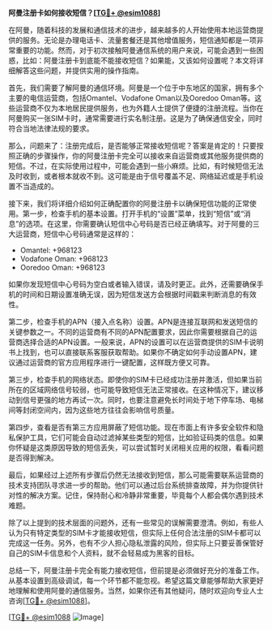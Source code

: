 **阿曼注册卡如何接收短信？[[TG💪+ @esim1088](https://t.me/s/esim1088)]**

在阿曼，随着科技的发展和通信技术的进步，越来越多的人开始使用本地运营商提供的服务。无论是办理电话卡、流量套餐还是其他增值服务，短信通知都是一项非常重要的功能。然而，对于初次接触阿曼通信系统的用户来说，可能会遇到一些困惑，比如：阿曼注册卡到底能不能接收短信？如果能，又该如何设置呢？本文将详细解答这些问题，并提供实用的操作指南。

首先，我们需要了解阿曼的通信环境。阿曼是一个位于中东地区的国家，拥有多个主要的电信运营商，包括Omantel、Vodafone Oman以及Ooredoo Oman等。这些运营商不仅为本地居民提供服务，也为外籍人士提供了便捷的注册流程。当你在阿曼购买一张SIM卡时，通常需要进行实名制注册。这是为了确保通信安全，同时符合当地法律法规的要求。

那么，问题来了：注册完成后，是否能够正常接收短信呢？答案是肯定的！只要按照正确的步骤操作，你的阿曼注册卡完全可以接收来自运营商或其他服务提供商的短信。不过，在实际使用过程中，可能会遇到一些小麻烦。比如，有时候短信无法及时收到，或者根本就收不到。这可能是由于信号覆盖不足、网络延迟或是手机设置不当造成的。

接下来，我们将详细介绍如何正确配置你的阿曼注册卡以确保短信功能的正常使用。第一步，检查手机的基本设置。打开手机的“设置”菜单，找到“短信”或“消息”的选项。在这里，你需要确认短信中心号码是否已经正确填写。对于阿曼的三大运营商，短信中心号码通常是这样的：

- Omantel: +968123
- Vodafone Oman: +968123
- Ooredoo Oman: +968123

如果你发现短信中心号码为空白或者输入错误，请及时更正。此外，还需要确保手机的时间和日期设置准确无误，因为短信发送方会根据时间戳来判断消息的有效性。

第二步，检查手机的APN（接入点名称）设置。APN是连接互联网和发送短信的关键参数之一。不同的运营商有不同的APN配置要求，因此你需要根据自己的运营商选择合适的APN设置。一般来说，APN的设置可以在运营商提供的SIM卡说明书上找到，也可以直接联系客服获取帮助。如果你不确定如何手动设置APN，建议通过运营商的官方应用程序进行一键配置，这样既方便又可靠。

第三步，检查手机的网络状态。即使你的SIM卡已经成功注册并激活，但如果当前所在的区域网络信号较弱，也可能导致短信无法正常接收。在这种情况下，建议移动到信号更强的地方再试一次。同时，也要注意避免长时间处于地下停车场、电梯间等封闭空间内，因为这些地方往往会影响信号质量。

第四步，查看是否有第三方应用屏蔽了短信功能。现在市面上有许多安全软件和隐私保护工具，它们可能会自动过滤掉某些类型的短信，比如验证码类的信息。如果你怀疑是这类原因导致的短信丢失，可以尝试暂时关闭相关应用的权限，看看问题是否得到解决。

最后，如果经过上述所有步骤后仍然无法接收到短信，那么可能需要联系运营商的技术支持团队寻求进一步的帮助。他们可以通过后台系统排查故障，并为你提供针对性的解决方案。记住，保持耐心和冷静非常重要，毕竟每个人都会偶尔遇到技术难题。

除了以上提到的技术层面的问题外，还有一些常见的误解需要澄清。例如，有些人认为只有特定类型的SIM卡才能接收短信，但实际上任何合法注册的SIM卡都可以完成这一任务。另外，也有不少人担心隐私泄露的风险，但实际上只要妥善保管好自己的SIM卡信息和个人资料，就不会轻易成为黑客的目标。

总结一下，阿曼注册卡完全有能力接收短信，但前提是必须做好充分的准备工作。从基本设置到高级调试，每一个环节都不能忽视。希望这篇文章能够帮助大家更好地理解和使用阿曼的通信服务。当然，如果你还有其他疑问，随时欢迎向专业人士咨询[[TG💪+ @esim1088](https://t.me/s/esim1088)]。

[[TG💪+ @esim1088](https://t.me/s/esim1088) ![Image](https://i.postimg.cc/4NQfJmqS/Snipaste-2025-05-13-00-14-12.png)]